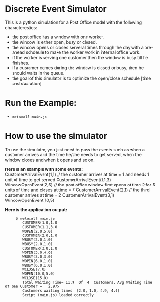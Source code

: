 # Discrete Event Simulator 
This is a python simulation for a Post Office model with the following characterestics:
- the post office has a window with one worker.
- the window is either open, busy or closed.
- the window opens or closes serveral times through the day with a pre-ahead schdeule  to make the worker work in internal office work. 
- if the worker is serving one customer then the window is busy till he finishes.
- if a customer comes during the window is closed or busy, then he should waits in the queue.
- the goal of this simulator is to optimize the open/close schedule [time and duaration]


# Run the Example:
- `metacall main.js`

# How to use the simulator 
To use the simulator, you just need to pass the events such as when a customer arrives and the time he/she needs to get served, when the window closes and when it opens and so on. 

__Here is an example with some events:__ <br>
CustomerArrivalEvent(1,1)   // the customer arrives at time = 1 and needs 1 unit of time to get served
CustomerArrivalEvent(1.1,3)
WindowOpenEvent(2,5)   // the post office window first opens at time 2 for 5 units of time and closes at time = 7 
CustomerArrivalEvent(2,1) // the third customer arrives at time = 2 
CustomerArrivalEvent(3,1)
WindowOpenEvent(10,5)

__Here is the application output:__
```text
     $ metacall main.js 
        CUSTOMER(1.0,1.0)
        CUSTOMER(1.1,3.0)
        WOPEN(2.0,5.0)
        CUSTOMER(2.0,1.0)
        WBUSY(2.0,1.0)
        WBUSY(2.0,1.0)
        CUSTOMER(3.0,1.0)
        WOPEN(3.0,4.0)
        WBUSY(3.0,3.0)
        WOPEN(6.0,1.0)
        WBUSY(6.0,1.0)
        WCLOSE(7.0)
        WOPEN(10.0,5.0)
        WCLOSE(15.0)
        Total Waiting Time= 11.9  Of  4  Customers. Avg Waiting Time of one Customer =   2.975
        Customers waiting times  [2.0, 1.0, 4.9, 4.0]
        Script (main.js) loaded correctly 
```
